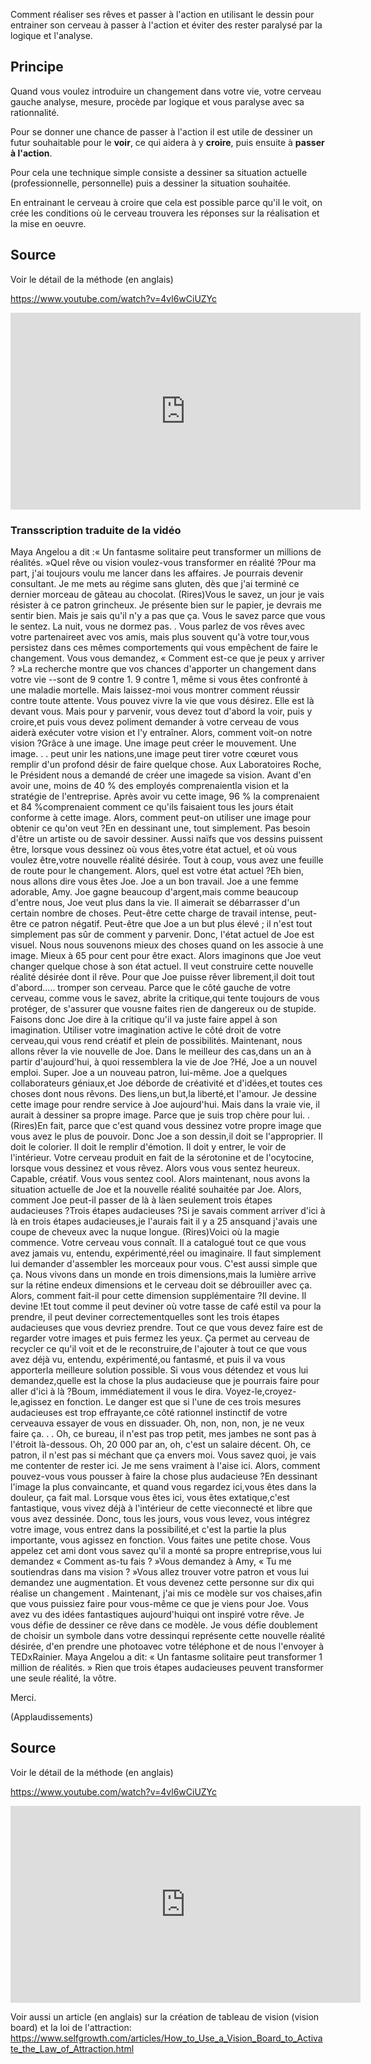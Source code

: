 <!--

---
title: Réaliser ses rêves grâce au dessin 
description: Comment réaliser ses rêves et passer à l'action en utilisant le dessin pour entrainer son cerveau à passer à l'action et éviter des rester paralysé par la logique et l'analyse.
image_url: 
licence: CC-BY-SA
---

-->


Comment réaliser ses rêves et passer à l'action en utilisant le dessin pour entrainer son cerveau à passer à l'action et éviter des rester paralysé par la logique et l'analyse.

## Principe

Quand vous voulez introduire un changement dans votre vie, votre cerveau gauche analyse, mesure, procède par logique et vous paralyse avec sa rationnalité.

Pour se donner une chance de passer à l'action il est utile de dessiner un futur souhaitable pour le **voir**, ce qui aidera à y **croire**, puis ensuite à **passer à l'action**.

Pour cela une technique simple consiste a dessiner sa situation actuelle (professionnelle, personnelle) puis a dessiner la situation souhaitée.

En entrainant le cerveau à croire que cela est possible parce qu'il le voit, on crée les conditions où le cerveau trouvera les réponses sur la réalisation et la mise en oeuvre.


## Source
Voir le détail de la méthode (en anglais)

https://www.youtube.com/watch?v=4vl6wCiUZYc

<iframe width="560" height="315" src="https://www.youtube.com/embed/4vl6wCiUZYc" frameborder="0" allowfullscreen></iframe>

### Transscription traduite de la vidéo

Maya Angelou a dit :« Un fantasme solitaire peut transformer un millions de réalités. 
 »Quel rêve ou vision voulez-vous transformer en réalité ?Pour ma part, j'ai toujours voulu me lancer dans les affaires. 
Je pourrais devenir consultant. 
Je me mets au régime sans gluten, dès que j'ai terminé ce dernier morceau de gâteau au chocolat. 
(Rires)Vous le savez, un jour je vais résister à ce patron grincheux. 
Je présente bien sur le papier, je devrais me sentir bien. 
Mais je sais qu'il n'y a pas que ça. 
Vous le savez parce que vous le sentez. 
La nuit, vous ne dormez pas. 
 . 
 Vous parlez de vos rêves avec votre partenaireet avec vos amis, mais plus souvent qu'à votre tour,vous persistez dans ces mêmes comportements qui vous empêchent de faire le changement. 
Vous vous demandez, « Comment est-ce que je peux y arriver ? »La recherche montre que vos chances d'apporter un changement dans votre vie --sont de 9 contre 1. 
9 contre 1, même si vous êtes confronté à une maladie mortelle. 
Mais laissez-moi vous montrer comment réussir contre toute attente. 
Vous pouvez vivre la vie que vous désirez. 
 Elle est là devant vous. 
Mais pour y parvenir, vous devez tout d'abord la voir, puis y croire,et puis vous devez poliment demander à votre cerveau de vous aiderà exécuter votre vision et l'y entraîner. 
Alors, comment voit-on notre vision ?Grâce à une image. 
Une image peut créer le mouvement. 
Une image. 
. 
. 
peut unir les nations,une image peut tirer votre cœuret vous remplir d'un profond désir de faire quelque chose. 
Aux Laboratoires Roche, le Président nous a demandé de créer une imagede sa vision. 
Avant d'en avoir une, moins de 40 % des employés comprenaientla vision et la stratégie de l'entreprise. 
Après avoir vu cette image, 96 % la comprenaient et 84 %comprenaient comment ce qu'ils faisaient tous les jours était conforme à cette image. 
Alors, comment peut-on utiliser une image pour obtenir ce qu'on veut ?En en dessinant une, tout simplement. 
Pas besoin d'être un artiste ou de savoir dessiner. 
Aussi naïfs que vos dessins puissent être, lorsque vous dessinez où vous êtes,votre état actuel, et où vous voulez être,votre nouvelle réalité désirée. 
Tout à coup, vous avez une feuille de route pour le changement. 
Alors, quel est votre état actuel ?Eh bien, nous allons dire vous êtes Joe. 
Joe a un bon travail. 
Joe a une femme adorable, Amy. 
Joe gagne beaucoup d'argent,mais comme beaucoup d'entre nous, Joe veut plus dans la vie. 
Il aimerait se débarrasser d'un certain nombre de choses. 
Peut-être cette charge de travail intense, peut-être ce patron négatif. 
Peut-être que Joe a un but plus élevé ; il n'est tout simplement pas sûr de comment y parvenir. 
Donc, l'état actuel de Joe est visuel. 
Nous nous souvenons mieux des choses quand on les associe à une image. 
Mieux à 65 pour cent pour être exact. 
Alors imaginons que Joe veut changer quelque chose à son état actuel. 
Il veut construire cette nouvelle réalité désirée dont il rêve. 
Pour que Joe puisse rêver librement,il doit tout d'abord..... tromper son cerveau. 
Parce que le côté gauche de votre cerveau, comme vous le savez, abrite la critique,qui tente toujours de vous protéger, de s'assurer que vousne faites rien de dangereux ou de stupide. 
Faisons donc Joe dire à la critique qu'il va juste faire appel à son imagination. 
Utiliser votre imagination active le côté droit de votre cerveau,qui vous rend créatif et plein de possibilités. 
Maintenant, nous allons rêver la vie nouvelle de Joe. 
Dans le meilleur des cas,dans un an à partir d'aujourd'hui, à quoi ressemblera la vie de Joe ?Hé, Joe a un nouvel emploi. 
 Super. 
Joe a un nouveau patron, lui-même. 
Joe a quelques collaborateurs géniaux,et Joe déborde de créativité et d'idées,et toutes ces choses dont nous rêvons. 
Des liens,un but,la liberté,et l'amour. 
Je dessine cette image pour rendre service à Joe aujourd'hui. 
Mais dans la vraie vie, il aurait à dessiner sa propre image. 
Parce que je suis trop chère pour lui. 
. 
(Rires)En fait, parce que c'est quand vous dessinez votre propre image que vous avez le plus de pouvoir. 
Donc Joe a son dessin,il doit se l'approprier. 
Il doit le colorier. 
Il doit le remplir d'émotion. 
Il doit y entrer, le voir de l'intérieur. 
Votre cerveau produit en fait de la sérotonine et de l'ocytocine, lorsque vous dessinez et vous rêvez. 
Alors vous vous sentez heureux. 
Capable, créatif. 
Vous vous sentez cool. 
Alors maintenant, nous avons la situation actuelle de Joe et la nouvelle réalité souhaitée par Joe. 
Alors, comment Joe peut-il passer de là à làen seulement trois étapes audacieuses ?Trois étapes audacieuses ?Si je savais comment arriver d'ici à là en trois étapes audacieuses,je l'aurais fait il y a 25 ansquand j'avais une coupe de cheveux avec la nuque longue. 
(Rires)Voici où la magie commence. 
 Votre cerveau vous connaît. 
Il a catalogué tout ce que vous avez jamais vu, entendu, expérimenté,réel ou imaginaire. 
Il faut simplement lui demander d'assembler les morceaux pour vous. 
C'est aussi simple que ça. 
Nous vivons dans un monde en trois dimensions,mais la lumière arrive sur la rétine endeux dimensions et le cerveau doit se débrouiller avec ça. 
Alors, comment fait-il pour cette dimension supplémentaire ?Il devine. 
Il devine !Et tout comme il peut deviner où votre tasse de café estil va pour la prendre, il peut deviner correctementquelles sont les trois étapes audacieuses que vous devriez prendre. 
Tout ce que vous devez faire est de regarder votre images et puis fermez les yeux. 
Ça permet au cerveau de recycler ce qu'il voit et de le reconstruire,de l'ajouter à tout ce que vous avez déjà vu, entendu, expérimenté,ou fantasmé, et puis il va vous apporterla meilleure solution possible. 
Si vous vous détendez et vous lui demandez,quelle est la chose la plus audacieuse que je pourrais faire pour aller d'ici à là ?Boum, immédiatement il vous le dira. 
Voyez-le,croyez-le,agissez en fonction. 
Le danger est que si l'une de ces trois mesures audacieuses est trop effrayante,ce côté rationnel instinctif de votre cerveauva essayer de vous en dissuader. 
Oh, non, non, non, je ne veux faire ça. . . 
Oh, ce bureau, il n'est pas trop petit, mes jambes ne sont pas à l'étroit là-dessous. 
Oh, 20 000 par an, oh, c'est un salaire décent. 
Oh, ce patron, il n'est pas si méchant que ça envers moi. 
Vous savez quoi, je vais me contenter de rester ici. 
Je me sens vraiment à l'aise ici. 
Alors, comment pouvez-vous vous pousser à faire la chose plus audacieuse ?En dessinant l'image la plus convaincante, et quand vous regardez ici,vous êtes dans la douleur, ça fait mal. 
Lorsque vous êtes ici, vous êtes extatique,c'est fantastique, vous vivez déjà à l'intérieur de cette vieconnecté et libre que vous avez dessinée. 
Donc, tous les jours, vous vous levez, vous intégrez votre image, vous entrez dans la possibilité,et c'est la partie la plus importante, vous agissez en fonction. 
Vous faites une petite chose. 
Vous appelez cet ami dont vous savez qu'il a monté sa propre entreprise,vous lui demandez « Comment as-tu fais ? »Vous demandez à Amy, « Tu me soutiendras dans ma vision ? »Vous allez trouver votre patron et vous lui demandez une augmentation. 
Et vous devenez cette personne sur dix qui réalise un changement . 
Maintenant, j'ai mis ce modèle sur vos chaises,afin que vous puissiez faire pour vous-même ce que je viens pour Joe. 
Vous avez vu des idées fantastiques aujourd'huiqui ont inspiré votre rêve. 
Je vous défie de dessiner ce rêve dans ce modèle. 
Je vous défie doublement de choisir un symbole dans votre dessinqui représente cette nouvelle réalité désirée, d'en prendre une photoavec votre téléphone et de nous l'envoyer à TEDxRainier. 
Maya Angelou a dit: « Un fantasme solitaire peut transformer 1 million de réalités. »
Rien que trois étapes audacieuses peuvent transformer une seule réalité, la vôtre. 


Merci. 


(Applaudissements)

## Source
Voir le détail de la méthode (en anglais)

https://www.youtube.com/watch?v=4vl6wCiUZYc

<iframe width="560" height="315" src="https://www.youtube.com/embed/4vl6wCiUZYc" frameborder="0" allowfullscreen></iframe>

Voir aussi un article (en anglais) sur la création de tableau de vision (vision board) et la loi de l'attraction: https://www.selfgrowth.com/articles/How_to_Use_a_Vision_Board_to_Activate_the_Law_of_Attraction.html

